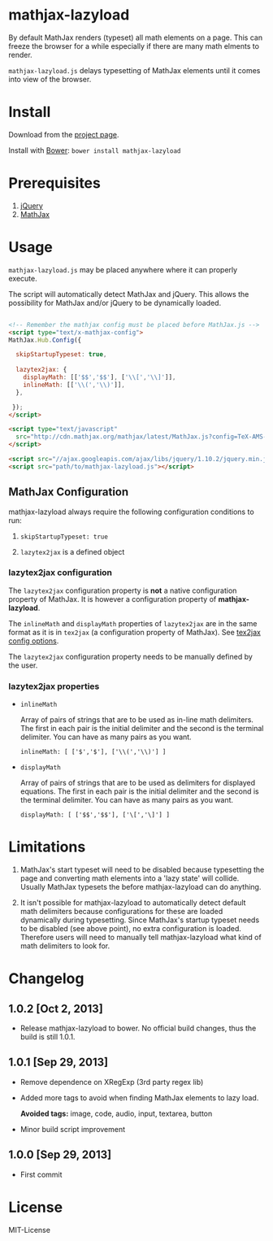 mathjax-lazyload 
================

By default MathJax renders (typeset) all math elements on a page.
This can freeze the browser for a while especially if there are many math elments to render.

`mathjax-lazyload.js` delays typesetting of MathJax elements until it comes into view of the browser.

Install
=======

Download from the [project page](https://github.com/Dashed/mathjax-lazyload/).

Install with [Bower](http://bower.io/): `bower install mathjax-lazyload`


Prerequisites
=============

1. [jQuery](http://jquery.com/)
2. [MathJax](http://mathjax.org)

Usage
=====

`mathjax-lazyload.js` may be placed anywhere where it can properly execute.

The script will automatically detect MathJax and jQuery. This allows the possibility for MathJax and/or jQuery to be dynamically loaded.

```HTML

<!-- Remember the mathjax config must be placed before MathJax.js -->
<script type="text/x-mathjax-config"> 
MathJax.Hub.Config({

  skipStartupTypeset: true,
  
  lazytex2jax: {
    displayMath: [['$$','$$'], ['\\[','\\]']],
    inlineMath: [['\\(','\\)']],
  },

 }); 
</script>

<script type="text/javascript"
  src="http://cdn.mathjax.org/mathjax/latest/MathJax.js?config=TeX-AMS-MML_HTMLorMML">
</script>

<script src="//ajax.googleapis.com/ajax/libs/jquery/1.10.2/jquery.min.js"></script>
<script src="path/to/mathjax-lazyload.js"></script>

```

## MathJax Configuration

mathjax-lazyload always require the following configuration conditions to run:

1. `skipStartupTypeset: true`

2. `lazytex2jax` is a defined object

### lazytex2jax configuration

The `lazytex2jax` configuration property is **not** a native configuration property of MathJax. It is however a configuration property of **mathjax-lazyload**.

The `inlineMath` and `displayMath` properties of `lazytex2jax` are in the same format as it is in `tex2jax` (a configuration property of MathJax). See [tex2jax config options](http://docs.mathjax.org/en/latest/options/tex2jax.html).

The `lazytex2jax` configuration property needs to be manually defined by the user.


### lazytex2jax properties

*   `inlineMath`

    Array of pairs of strings that are to be used as in-line math delimiters. The first in each pair is the initial delimiter and the second is the terminal delimiter. You can have as many pairs as you want.    

    ```
    inlineMath: [ ['$','$'], ['\\(','\\)'] ]
    ```

*   `displayMath`

    Array of pairs of strings that are to be used as delimiters for displayed equations. The first in each pair is the initial delimiter and the second is the terminal delimiter. You can have as many pairs as you want.    

    ```
    displayMath: [ ['$$','$$'], ['\[','\]'] ]
    ```



Limitations
===========

1. MathJax's start typeset will need to be disabled because typesetting the page and converting math elements into a 'lazy state' will collide. Usually MathJax typesets the before mathjax-lazyload can do anything.

2. It isn't possible for mathjax-lazyload to automatically detect default math delimiters because configurations for these are loaded dynamically during typesetting. Since MathJax's startup typeset needs to be disabled (see above point), no extra configuration is loaded. Therefore users will need to manually tell mathjax-lazyload what kind of math delimiters to look for.

Changelog
=========

## 1.0.2 [Oct 2, 2013]

* Release mathjax-lazyload to bower. No official build changes, thus the build is still 1.0.1.

## 1.0.1 [Sep 29, 2013]

* Remove dependence on XRegExp (3rd party regex lib)

* Added more tags to avoid when finding MathJax elements to lazy load. 

  **Avoided tags:** image, code, audio, input, textarea, button 

* Minor build script improvement

## 1.0.0 [Sep 29, 2013]

* First commit

License
=======

MIT-License